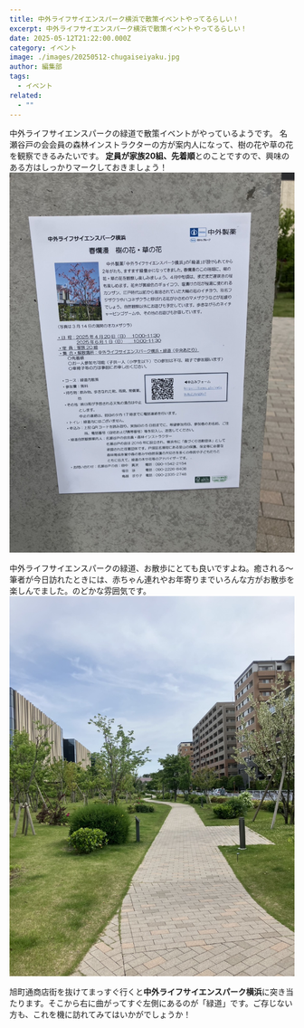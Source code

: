```yaml
---
title: 中外ライフサイエンスパーク横浜で散策イベントやってるらしい！
excerpt: 中外ライフサイエンスパーク横浜で散策イベントやってるらしい！
date: 2025-05-12T21:22:00.000Z
category: イベント
image: ./images/20250512-chugaiseiyaku.jpg
author: 編集部
tags:
  - イベント
related:
  - ""
---
```

中外ライフサイエンスパークの緑道で散策イベントがやっているようです。
名瀬谷戸の会会員の森林インストラクターの方が案内人になって、樹の花や草の花を観察できるみたいです。
**定員が家族20組、先着順**とのことですので、興味のある方はしっかりマークしておきましょう！
<img src="./images/20250512-chugaiseiyaku.jpg"
alt="中外ライフサイエンスパーク横浜"
class="mx-auto w-full md:w-2/3 rounded-lg shadow-md mb-8" />

中外ライフサイエンスパークの緑道、お散歩にとても良いですよね。癒される～
筆者が今日訪れたときには、赤ちゃん連れやお年寄りまでいろんな方がお散歩を楽しんでました。のどかな雰囲気です。
<img src="./images/20250512-chugaiseiyaku2.jpg"
alt="中外ライフサイエンスパーク横浜"
class="mx-auto w-full md:w-2/3 rounded-lg shadow-md mb-8" />

旭町通商店街を抜けてまっすぐ行くと**中外ライフサイエンスパーク横浜**に突き当たります。そこから右に曲がってすぐ左側にあるのが「緑道」です。ご存じない方も、これを機に訪れてみてはいかがでしょうか！
